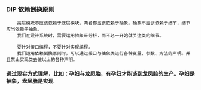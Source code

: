 ### DIP 依赖倒换原则
        高层模块不应该依赖于底层模块，两者都应该依赖于抽象。抽象不应该依赖于细节，细节应当依赖于抽象。
        我们在设计系统时，需要运用抽象来分析，而不必一开始就关注类的细节。
        
        要针对接口编程，不要针对实现编程。
        我们运用依赖倒换原则时，可以通过接口与抽象类进行各种变量、参数、方法的声明。并且禁止实现类去做以上的各种声明。
        
#### 通过现实方式理解，比如：孕妇与龙凤胎，有孕妇才能谈到龙凤胎的生产。孕妇是抽象，龙凤胎是实现